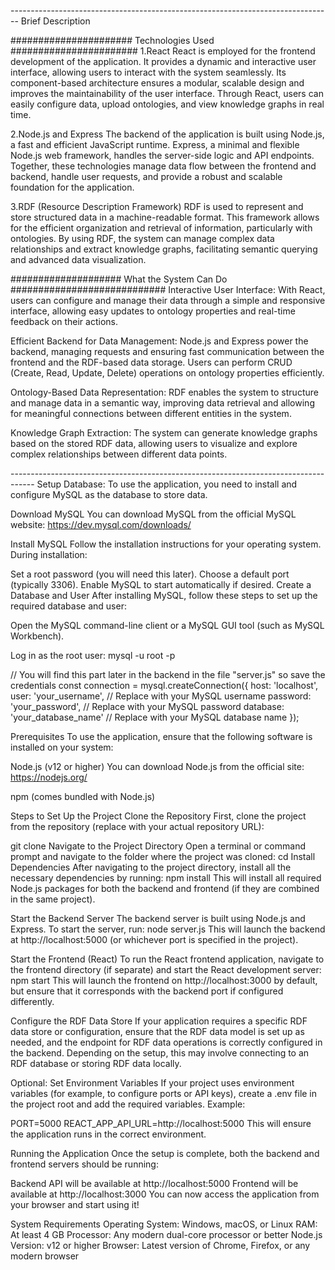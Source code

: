 -------------------------------------------------------------------------------- Brief Description

######################  Technologies Used  #######################
1.React
React is employed for the frontend development of the application. It provides a dynamic and interactive user interface, allowing users to interact with the system seamlessly. Its component-based architecture ensures a modular, scalable design and improves the maintainability of the user interface. Through React, users can easily configure data, upload ontologies, and view knowledge graphs in real time.

2.Node.js and Express
The backend of the application is built using Node.js, a fast and efficient JavaScript runtime. Express, a minimal and flexible Node.js web framework, handles the server-side logic and API endpoints. Together, these technologies manage data flow between the frontend and backend, handle user requests, and provide a robust and scalable foundation for the application.

3.RDF (Resource Description Framework)
RDF is used to represent and store structured data in a machine-readable format. This framework allows for the efficient organization and retrieval of information, particularly with ontologies. By using RDF, the system can manage complex data relationships and extract knowledge graphs, facilitating semantic querying and advanced data visualization.

####################  What the System Can Do  ############################
Interactive User Interface:
With React, users can configure and manage their data through a simple and responsive interface, allowing easy updates to ontology properties and real-time feedback on their actions.

Efficient Backend for Data Management:
Node.js and Express power the backend, managing requests and ensuring fast communication between the frontend and the RDF-based data storage. Users can perform CRUD (Create, Read, Update, Delete) operations on ontology properties efficiently.

Ontology-Based Data Representation:
RDF enables the system to structure and manage data in a semantic way, improving data retrieval and allowing for meaningful connections between different entities in the system.

Knowledge Graph Extraction:
The system can generate knowledge graphs based on the stored RDF data, allowing users to visualize and explore complex relationships between different data points.


------------------------------------------------------------------------------------  Setup
Database:
To use the application, you need to install and configure MySQL as the database to store data.

Download MySQL
You can download MySQL from the official MySQL website:
https://dev.mysql.com/downloads/

Install MySQL
Follow the installation instructions for your operating system. During installation:

Set a root password (you will need this later).
Choose a default port (typically 3306).
Enable MySQL to start automatically if desired.
Create a Database and User
After installing MySQL, follow these steps to set up the required database and user:

Open the MySQL command-line client or a MySQL GUI tool (such as MySQL Workbench).

Log in as the root user:
mysql -u root -p

// You will find this part later in the backend in the file "server.js" so save the credentials
const connection = mysql.createConnection({
    host: 'localhost',
    user: 'your_username',  // Replace with your MySQL username
    password: 'your_password',  // Replace with your MySQL password
    database: 'your_database_name'  // Replace with your MySQL database name
});


Prerequisites
To use the application, ensure that the following software is installed on your system:

Node.js (v12 or higher)
You can download Node.js from the official site: https://nodejs.org/

npm (comes bundled with Node.js)

Steps to Set Up the Project
Clone the Repository First, clone the project from the repository (replace <your-repo-url> with your actual repository URL):

git clone <your-repo-url>
Navigate to the Project Directory Open a terminal or command prompt and navigate to the folder where the project was cloned:
cd <project-folder>
Install Dependencies After navigating to the project directory, install all the necessary dependencies by running:
npm install
This will install all required Node.js packages for both the backend and frontend (if they are combined in the same project).

Start the Backend Server The backend server is built using Node.js and Express. To start the server, run:
node server.js
This will launch the backend at http://localhost:5000 (or whichever port is specified in the project).

Start the Frontend (React) To run the React frontend application, navigate to the frontend directory (if separate) and start the React development server:
npm start
This will launch the frontend on http://localhost:3000 by default, but ensure that it corresponds with the backend port if configured differently.

Configure the RDF Data Store If your application requires a specific RDF data store or configuration, ensure that the RDF data model is set up as needed, and the endpoint for RDF data operations is correctly configured in the backend. Depending on the setup, this may involve connecting to an RDF database or storing RDF data locally.

Optional: Set Environment Variables
If your project uses environment variables (for example, to configure ports or API keys), create a .env file in the project root and add the required variables. Example:

PORT=5000
REACT_APP_API_URL=http://localhost:5000
This will ensure the application runs in the correct environment.

Running the Application
Once the setup is complete, both the backend and frontend servers should be running:

Backend API will be available at http://localhost:5000
Frontend will be available at http://localhost:3000
You can now access the application from your browser and start using it!

System Requirements
Operating System: Windows, macOS, or Linux
RAM: At least 4 GB
Processor: Any modern dual-core processor or better
Node.js Version: v12 or higher
Browser: Latest version of Chrome, Firefox, or any modern browser
